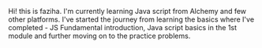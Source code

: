 Hi! this is faziha. I'm currently learning Java script from Alchemy and few other platforms. I've started the journey from learning the basics where I've completed - JS Fundamental introduction, Java script basics in the 1st module and further moving on to the practice problems.